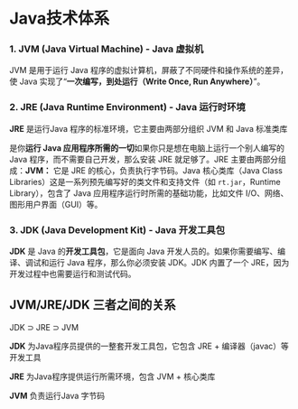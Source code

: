 # Java技术体系







### 1. JVM (Java Virtual Machine) - Java 虚拟机

JVM 是用于运行 Java 程序的虚拟计算机，屏蔽了不同硬件和操作系统的差异，使 Java 实现了“**一次编写，到处运行（Write Once, Run Anywhere）**”。

### 2. **JRE (Java Runtime Environment) - Java 运行时环境**

**JRE** 是运行Java 程序的标准环境，它主要由两部分组织 JVM 和 Java 标准类库

 是你**运行 Java 应用程序所需的一切**如果你只是想在电脑上运行一个别人编写的 Java 程序，而不需要自己开发，那么安装 JRE 就足够了。JRE 主要由两部分组成：**JVM：** 它是 JRE 的核心，负责执行字节码。Java 核心类库（Java Class Libraries）这是一系列预先编写好的类文件和支持文件（如 `rt.jar`，Runtime Library），包含了 Java 应用程序运行时所需的基础功能，比如文件 I/O、网络、图形用户界面（GUI）等。

### 3. JDK (Java Development Kit) - Java 开发工具包

**JDK** 是 Java 的**开发工具包**，它是面向 Java 开发人员的。如果你需要编写、编译、调试和运行 Java 程序，那么你必须安装 JDK。JDK 内置了一个 JRE，因为开发过程中也需要运行和测试代码。



##  JVM/JRE/JDK 三者之间的关系

JDK ⊃ JRE  ⊃  JVM

**JDK** 为Java程序员提供的一整套开发工具包，它包含 JRE + 编译器（javac）等开发工具

**JRE** 为Java程序提供运行所需环境，包含 JVM + 核心类库

**JVM** 负责运行Java 字节码